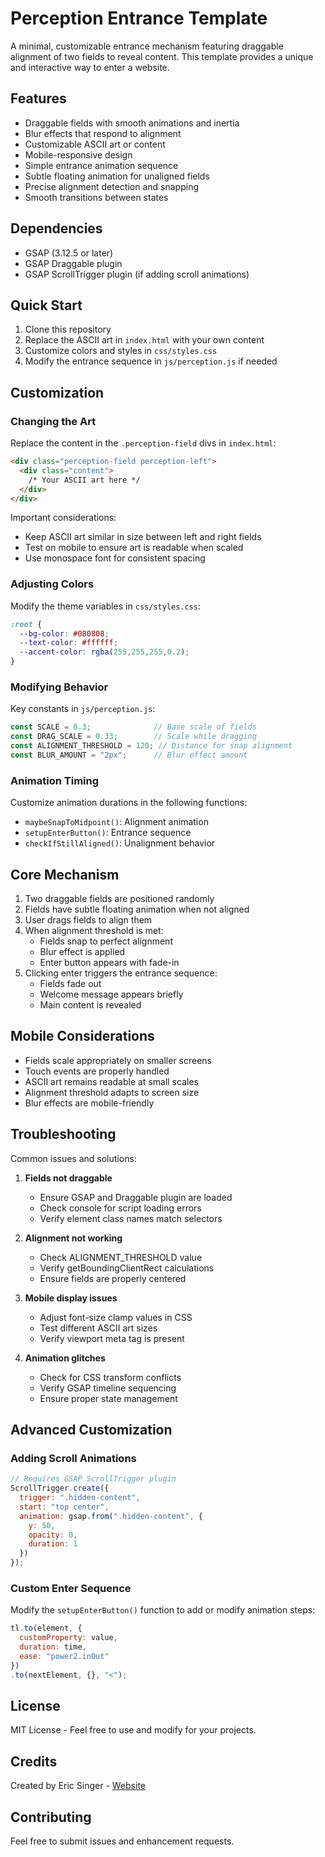 # Perception Entrance Template

A minimal, customizable entrance mechanism featuring draggable alignment of two fields to reveal content. This template provides a unique and interactive way to enter a website.

## Features

- Draggable fields with smooth animations and inertia
- Blur effects that respond to alignment
- Customizable ASCII art or content
- Mobile-responsive design
- Simple entrance animation sequence
- Subtle floating animation for unaligned fields
- Precise alignment detection and snapping
- Smooth transitions between states

## Dependencies

- GSAP (3.12.5 or later)
- GSAP Draggable plugin
- GSAP ScrollTrigger plugin (if adding scroll animations)

## Quick Start

1. Clone this repository
2. Replace the ASCII art in `index.html` with your own content
3. Customize colors and styles in `css/styles.css`
4. Modify the entrance sequence in `js/perception.js` if needed

## Customization

### Changing the Art

Replace the content in the `.perception-field` divs in `index.html`:

```html
<div class="perception-field perception-left">
  <div class="content">
    /* Your ASCII art here */
  </div>
</div>
```

Important considerations:
- Keep ASCII art similar in size between left and right fields
- Test on mobile to ensure art is readable when scaled
- Use monospace font for consistent spacing

### Adjusting Colors

Modify the theme variables in `css/styles.css`:

```css
:root {
  --bg-color: #080808;
  --text-color: #ffffff;
  --accent-color: rgba(255,255,255,0.2);
}
```

### Modifying Behavior

Key constants in `js/perception.js`:

```javascript
const SCALE = 0.3;              // Base scale of fields
const DRAG_SCALE = 0.33;        // Scale while dragging
const ALIGNMENT_THRESHOLD = 120; // Distance for snap alignment
const BLUR_AMOUNT = "2px";      // Blur effect amount
```

### Animation Timing

Customize animation durations in the following functions:
- `maybeSnapToMidpoint()`: Alignment animation
- `setupEnterButton()`: Entrance sequence
- `checkIfStillAligned()`: Unalignment behavior

## Core Mechanism

1. Two draggable fields are positioned randomly
2. Fields have subtle floating animation when not aligned
3. User drags fields to align them
4. When alignment threshold is met:
   - Fields snap to perfect alignment
   - Blur effect is applied
   - Enter button appears with fade-in
5. Clicking enter triggers the entrance sequence:
   - Fields fade out
   - Welcome message appears briefly
   - Main content is revealed

## Mobile Considerations

- Fields scale appropriately on smaller screens
- Touch events are properly handled
- ASCII art remains readable at small scales
- Alignment threshold adapts to screen size
- Blur effects are mobile-friendly

## Troubleshooting

Common issues and solutions:

1. **Fields not draggable**
   - Ensure GSAP and Draggable plugin are loaded
   - Check console for script loading errors
   - Verify element class names match selectors

2. **Alignment not working**
   - Check ALIGNMENT_THRESHOLD value
   - Verify getBoundingClientRect calculations
   - Ensure fields are properly centered

3. **Mobile display issues**
   - Adjust font-size clamp values in CSS
   - Test different ASCII art sizes
   - Verify viewport meta tag is present

4. **Animation glitches**
   - Check for CSS transform conflicts
   - Verify GSAP timeline sequencing
   - Ensure proper state management

## Advanced Customization

### Adding Scroll Animations

```javascript
// Requires GSAP ScrollTrigger plugin
ScrollTrigger.create({
  trigger: ".hidden-content",
  start: "top center",
  animation: gsap.from(".hidden-content", {
    y: 50,
    opacity: 0,
    duration: 1
  })
});
```

### Custom Enter Sequence

Modify the `setupEnterButton()` function to add or modify animation steps:

```javascript
tl.to(element, {
  customProperty: value,
  duration: time,
  ease: "power2.inOut"
})
.to(nextElement, {}, "<");
```

## License

MIT License - Feel free to use and modify for your projects.

## Credits

Created by Eric Singer - [Website](https://ericsinger.net)

## Contributing

Feel free to submit issues and enhancement requests. 